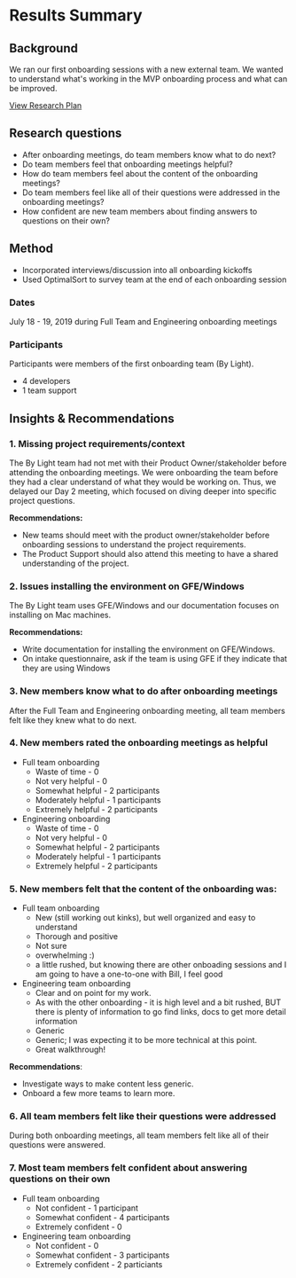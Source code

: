 # Results Summary

## Background
We ran our first onboarding sessions with a new external team. We wanted to understand what's working in the MVP onboarding process and what can be improved.

[View Research Plan](https://github.com/department-of-veterans-affairs/va.gov-team/blob/master/Platform/Onboarding/research/Onboarding%20MVP%20-%20Jul%202019/research%20plan.md)

## Research questions
* After onboarding meetings, do team members know what to do next?
* Do team members feel that onboarding meetings helpful?
* How do team members feel about the content of the onboarding meetings?
* Do team members feel like all of their questions were addressed in the onboarding meetings?
* How confident are new team members about finding answers to questions on their own?

## Method
* Incorporated interviews/discussion into all onboarding kickoffs
* Used OptimalSort to survey team at the end of each onboarding session

### Dates
July 18 - 19, 2019 during Full Team and Engineering onboarding meetings

### Participants
Participants were members of the first onboarding team (By Light).

* 4 developers
* 1 team support 



## Insights & Recommendations

### 1. Missing project requirements/context
The By Light team had not met with their Product Owner/stakeholder before attending the onboarding meetings. We were onboarding the team before they had a clear understand of what they would be working on. Thus, we delayed our Day 2 meeting, which focused on diving deeper into specific project questions.

**Recommendations:** 

* New teams should meet with the product owner/stakeholder before onboarding sessions to understand the project requirements. 
* The Product Support should also attend this meeting to have a shared understanding of the project.


### 2. Issues installing the environment on GFE/Windows
The By Light team uses GFE/Windows and our documentation focuses on installing on Mac machines. 

**Recommendations:** 

* Write documentation for installing the environment on GFE/Windows.
* On intake questionnaire, ask if the team is using GFE if they indicate that they are using Windows

### 3. New members know what to do after onboarding meetings
After the Full Team and Engineering onboarding meeting, all team members felt like they knew what to do next.

### 4. New members rated the onboarding meetings as helpful
* Full team onboarding
   * Waste of time - 0 
   * Not very helpful - 0 
   * Somewhat helpful - 2 participants
   * Moderately helpful - 1 participants
   * Extremely helpful - 2 participants
* Engineering onboarding
   * Waste of time - 0 
   * Not very helpful - 0 
   * Somewhat helpful - 2 participants
   * Moderately helpful - 1 participants
   * Extremely helpful - 2 participants

### 5. New members felt that the content of the onboarding was:
* Full team onboarding
   * New (still working out kinks), but well organized and easy to understand
   * Thorough and positive
   * Not sure
   * overwhelming :)
   * a little rushed, but knowing there are other onboading sessions and I am going to have a one-to-one with Bill, I feel good
* Engineering team onboarding
   * Clear and on point for my work.
   * As with the other onboarding - it is high level and a bit rushed, BUT there is plenty of information to go find links, docs to get more detail information
   * Generic
   * Generic; I was expecting it to be more technical at this point.
   * Great walkthrough!

**Recommendations**: 

* Investigate ways to make content less generic. 
* Onboard a few more teams to learn more.


### 6. All team members felt like their questions were addressed
During both onboarding meetings, all team members felt like all of their questions were answered.

### 7. Most team members felt confident about answering questions on their own
* Full team onboarding
   * Not confident - 1 participant
   * Somewhat confident - 4 participants
   * Extremely confident - 0
* Engineering team onboarding
   * Not confident - 0
   * Somewhat confident - 3 participants
   * Extremely confident - 2 particiants